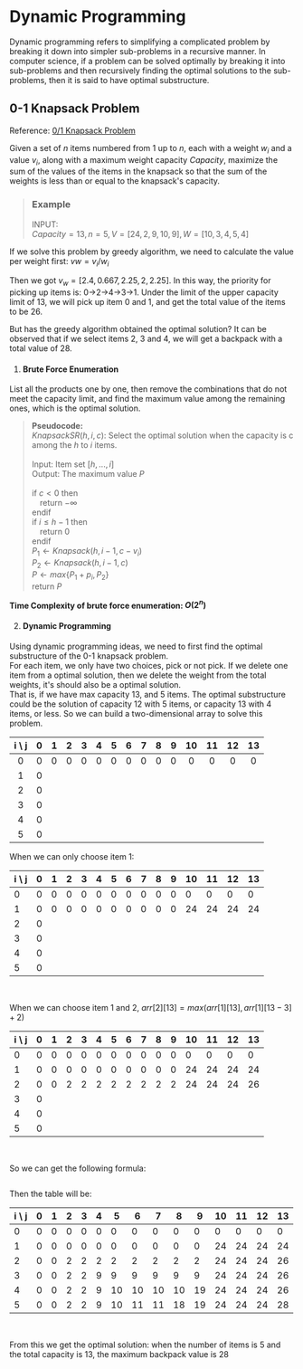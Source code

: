 # Dynamic Programming
Dynamic programming refers to simplifying a complicated problem by breaking it down into simpler sub-problems in a recursive manner. In computer science, if a problem can be solved optimally by breaking it into sub-problems and then recursively finding the optimal solutions to the sub-problems, then it is said to have optimal substructure.

## 0-1 Knapsack Problem
Reference: [0/1 Knapsack Problem](https://www.geeksforgeeks.org/0-1-knapsack-problem-dp-10/)

Given a set of $n$ items numbered from $1$ up to $n$, each with a weight $w_i$ and a value $v_i$, along with a maximum weight capacity $Capacity$, maximize the sum of the values of the items in the knapsack so that the sum of the weights is less than or equal to the knapsack's capacity.

> ### Example<br>
> INPUT:<br> 
> $Capacity = 13, n = 5, V = [24,2,9,10,9], W = [10,3,4,5,4]$

If we solve this problem by greedy algorithm, we need to calculate the value per weight first: $vw = v_i / w_i$

Then we got $v_w = [2.4,0.667,2.25,2,2.25]$.
In this way, the priority for picking up items is: 0->2->4->3->1. Under the limit of the upper capacity limit of 13, we will pick up item 0 and 1, and get the total value of the items to be 26.

But has the greedy algorithm obtained the optimal solution? It can be observed that if we select items 2, 3 and 4, we will get a backpack with a total value of 28.

1. #### Brute Force Enumeration
List all the products one by one, then remove the combinations that do not meet the capacity limit, and find the maximum value among the remaining ones, which is the optimal solution.

> **Pseudocode:**<br>
> $KnapsackSR(h,i,c)$: Select the optimal solution when the capacity is c among the $h$ to $i$ items.<br> <br>
> Input: Item set $[{h, ..., i}]$<br>
> Output: The maximum value $P$<br><br>
> if $c < 0$ then<br>
> &emsp;return $-\infty$<br>
> endif<br>
> if $i \le h - 1$ then<br>
> &emsp;return 0<br>
> endif<br>
> $P_1 \gets Knapsack(h, i-1, c-v_i)$<br>
> $P_2 \gets Knapsack(h, i-1, c)$<br>
> $P \gets max\{P_1 + p_i, P_2\}$<br>
> return $P$

**Time Complexity of brute force enumeration: $O(2^n)$**

2. #### Dynamic Programming
Using dynamic programming ideas, we need to first find the optimal substructure of the 0-1 knapsack problem.<br>
For each item, we only have two choices, pick or not pick. If we delete one item from a optimal solution, then we delete the weight from the total weights, it's should also be a optimal solution.<br>
That is, if we have max capacity 13, and 5 items. The optimal substructure could be the solution of capacity 12 with 5 items, or capacity 13 with 4 items, or less.
So we can build a two-dimensional array to solve this problem.

| i \ j | 0 | 1 | 2 | 3 | 4 | 5 | 6 | 7 | 8 | 9 | 10 | 11 | 12 | 13 |
|:-----:|:---:|:---:|:---:|:---:|:---:|:---:|:---:|:---:|:---:|:---:|:---:|:---:|:---:|:---:|
| 0     | 0 | 0 | 0 | 0 | 0 | 0 | 0 | 0 | 0 | 0 | 0  | 0  | 0  | 0  |
| 1     | 0 |   |   |   |   |   |   |   |   |   |    |    |    |    |
| 2     | 0 |   |   |   |   |   |   |   |   |   |    |    |    |    |
| 3     | 0 |   |   |   |   |   |   |   |   |   |    |    |    |    |
| 4     | 0 |   |   |   |   |   |   |   |   |   |    |    |    |    |
| 5     | 0 |   |   |   |   |   |   |   |   |   |    |    |    |    |



When we can only choose item 1:
<table>
    <thead>
        <tr>
            <th>i \ j</th>
            <th>0</th>
            <th>1</th>
            <th>2</th>
            <th>3</th>
            <th>4</th>
            <th>5</th>
            <th>6</th>
            <th>7</th>
            <th>8</th>
            <th>9</th>
            <th>10</th>
            <th>11</th>
            <th>12</th>
            <th>13</th>
        </tr>
    </thead>
    <tbody>
        <tr>
            <td>0</td>
            <td>0</td>
            <td>0</td>
            <td>0</td>
            <td>0</td>
            <td>0</td>
            <td>0</td>
            <td>0</td>
            <td>0</td>
            <td>0</td>
            <td>0</td>
            <td>0</td>
            <td>0</td>
            <td>0</td>
            <td>0</td>
        </tr>
        <tr>
            <td>1</td>
            <td>0</td>
            <td>0</td>
            <td>0</td>
            <td>0</td>
            <td>0</td>
            <td>0</td>
            <td>0</td>
            <td>0</td>
            <td>0</td>
            <td>0</td>
            <td>24</td>
            <td>24</td>
            <td>24</td>
            <td>24</td>
        </tr>
        <tr>
            <td>2</td>
            <td>0</td>
            <td></td>
            <td></td>
            <td></td>
            <td></td>
            <td></td>
            <td></td>
            <td></td>
            <td></td>
            <td></td>
            <td></td>
            <td></td>
            <td></td>
            <td></td>
        </tr>
        <tr>
            <td>3</td>
            <td>0</td>
            <td></td>
            <td></td>
            <td></td>
            <td></td>
            <td></td>
            <td></td>
            <td></td>
            <td></td>
            <td></td>
            <td></td>
            <td></td>
            <td></td>
            <td></td>
        </tr>
        <tr>
            <td>4</td>
            <td>0</td>
            <td></td>
            <td></td>
            <td></td>
            <td></td>
            <td></td>
            <td></td>
            <td></td>
            <td></td>
            <td></td>
            <td></td>
            <td></td>
            <td></td>
            <td></td>
        </tr>
        <tr>
            <td>5</td>
            <td>0</td>
            <td></td>
            <td></td>
            <td></td>
            <td></td>
            <td></td>
            <td></td>
            <td></td>
            <td></td>
            <td></td>
            <td></td>
            <td></td>
            <td></td>
            <td></td>
        </tr>
    </tbody>
</table><br>

When we can choose item 1 and 2, $arr[2][13] = max(arr[1][13], arr[1][13-3]+2)$

<table>
    <thead>
        <tr>
            <th>i \ j</th>
            <th>0</th>
            <th>1</th>
            <th>2</th>
            <th>3</th>
            <th>4</th>
            <th>5</th>
            <th>6</th>
            <th>7</th>
            <th>8</th>
            <th>9</th>
            <th>10</th>
            <th>11</th>
            <th>12</th>
            <th>13</th>
        </tr>
    </thead>
    <tbody>
        <tr>
            <td>0</td>
            <td>0</td>
            <td>0</td>
            <td>0</td>
            <td>0</td>
            <td>0</td>
            <td>0</td>
            <td>0</td>
            <td>0</td>
            <td>0</td>
            <td>0</td>
            <td>0</td>
            <td>0</td>
            <td>0</td>
            <td>0</td>
        </tr>
        <tr>
            <td>1</td>
            <td>0</td>
            <td>0</td>
            <td>0</td>
            <td>0</td>
            <td>0</td>
            <td>0</td>
            <td>0</td>
            <td>0</td>
            <td>0</td>
            <td>0</td>
            <td>24</td>
            <td>24</td>
            <td>24</td>
            <td>24</td>
        </tr>
        <tr>
            <td>2</td>
            <td>0</td>
            <td>0</td>
            <td>2</td>
            <td>2</td>
            <td>2</td>
            <td>2</td>
            <td>2</td>
            <td>2</td>
            <td>2</td>
            <td>2</td>
            <td>24</td>
            <td>24</td>
            <td>24</td>
            <td>26</td>
        </tr>
        <tr>
            <td>3</td>
            <td>0</td>
            <td></td>
            <td></td>
            <td></td>
            <td></td>
            <td></td>
            <td></td>
            <td></td>
            <td></td>
            <td></td>
            <td></td>
            <td></td>
            <td></td>
            <td></td>
        </tr>
        <tr>
            <td>4</td>
            <td>0</td>
            <td></td>
            <td></td>
            <td></td>
            <td></td>
            <td></td>
            <td></td>
            <td></td>
            <td></td>
            <td></td>
            <td></td>
            <td></td>
            <td></td>
            <td></td>
        </tr>
        <tr>
            <td>5</td>
            <td>0</td>
            <td></td>
            <td></td>
            <td></td>
            <td></td>
            <td></td>
            <td></td>
            <td></td>
            <td></td>
            <td></td>
            <td></td>
            <td></td>
            <td></td>
            <td></td>
        </tr>
    </tbody>
</table><br>

So we can get the following formula:

![]()


Then the table will be:
<table>
    <thead>
        <tr>
            <th>i \ j</th>
            <th>0</th>
            <th>1</th>
            <th>2</th>
            <th>3</th>
            <th>4</th>
            <th>5</th>
            <th>6</th>
            <th>7</th>
            <th>8</th>
            <th>9</th>
            <th>10</th>
            <th>11</th>
            <th>12</th>
            <th>13</th>
        </tr>
    </thead>
    <tbody>
        <tr>
            <td>0</td>
            <td>0</td>
            <td>0</td>
            <td>0</td>
            <td>0</td>
            <td>0</td>
            <td>0</td>
            <td>0</td>
            <td>0</td>
            <td>0</td>
            <td>0</td>
            <td>0</td>
            <td>0</td>
            <td>0</td>
            <td>0</td>
        </tr>
        <tr>
            <td>1</td>
            <td>0</td>
            <td>0</td>
            <td>0</td>
            <td>0</td>
            <td>0</td>
            <td>0</td>
            <td>0</td>
            <td>0</td>
            <td>0</td>
            <td>0</td>
            <td>24</td>
            <td>24</td>
            <td>24</td>
            <td>24</td>
        </tr>
        <tr>
            <td>2</td>
            <td>0</td>
            <td>0</td>
            <td>2</td>
            <td>2</td>
            <td>2</td>
            <td>2</td>
            <td>2</td>
            <td>2</td>
            <td>2</td>
            <td>2</td>
            <td>24</td>
            <td>24</td>
            <td>24</td>
            <td>26</td>
        </tr>
        <tr>
            <td>3</td>
            <td>0</td>
            <td>0</td>
            <td>2</td>
            <td>2</td>
            <td>9</td>
            <td>9</td>
            <td>9</td>
            <td>9</td>
            <td>9</td>
            <td>9</td>
            <td>24</td>
            <td>24</td>
            <td>24</td>
            <td>26</td>
        </tr>
        <tr>
            <td>4</td>
            <td>0</td>
            <td>0</td>
            <td>2</td>
            <td>2</td>
            <td>9</td>
            <td>10</td>
            <td>10</td>
            <td>10</td>
            <td>10</td>
            <td>19</td>
            <td>24</td>
            <td>24</td>
            <td>24</td>
            <td>26</td>
        </tr>
        <tr>
            <td>5</td>
            <td>0</td>
            <td>0</td>
            <td>2</td>
            <td>2</td>
            <td>9</td>
            <td>10</td>
            <td>11</td>
            <td>11</td>
            <td>18</td>
            <td>19</td>
            <td>24</td>
            <td>24</td>
            <td>24</td>
            <td>28</td>
        </tr>    
    </tbody>
</table><br>

From this we get the optimal solution: when the number of items is 5 and the total capacity is 13, the maximum backpack value is 28